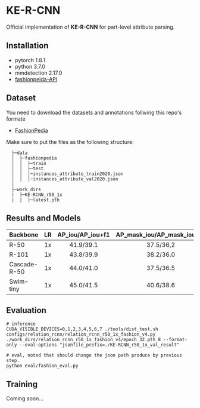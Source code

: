 # KE-R-CNN

Official implementation of **KE-R-CNN** for part-level attribute parsing.

## Installation
- pytorch 1.8.1
- python 3.7.0
- mmdetection 2.17.0
- [fashionpeida-API](https://github.com/KMnP/fashionpedia-api)

## Dataset
You need to download the datasets and annotations follwing this repo's formate

- [FashionPedia](https://github.com/cvdfoundation/fashionpedia)

Make sure to put the files as the following structure:

```
  ├─data
  │  ├─fashionpedia
  │  │  ├─train
  │  │  ├─test
  │  │  │─instances_attribute_train2020.json
  │  │  │─instances_attribute_val2020.json
  |
  ├─work_dirs
  |  ├─KE-RCNN_r50_1x
  |  |  ├─latest.pth
  ```

## Results and Models

|  Backbone    |  LR  | AP_iou/AP_iou+f1 | AP_mask_iou/AP_mask_iou+f1 | DOWNLOAD |
|--------------|:----:|:----------------:|:--------------------------:|:--------:|
|  R-50        |  1x  | 41.9/39.1        | 37.5/36,2                  |          |
|  R-101       |  1x  | 43.8/39.9        | 38.2/36.0                  |          |
|  Cascade-R-50|  1x  | 44.0/41.0        | 37.5/36.5                  |          |
|  Swim-tiny   |  1x  | 45.0/41.5        | 40.6/38.6                  |          |

## Evaluation
```
# inference
CUDA_VISIBLE_DEVICES=0,1,2,3,4,5,6,7 ./tools/dist_test.sh configs/relation_rcnn/relation_rcnn_r50_1x_fashion_v4.py ./work_dirs/relation_rcnn_r50_1x_fashion_v4/epoch_32.pth 8 --format-only --eval-options "jsonfile_prefix=./KE-RCNN_r50_1x_val_result"

# eval, noted that should change the json path produce by previous step.
python eval/fashion_eval.py
```

## Training

Coming soon...